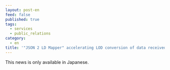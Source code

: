 ```yaml
---
layout: post-en
feed: false
published: true
tags:
  - services
  - public_relations
category:
  - en
title: '"JSON 2 LD Mapper" accelerating LOD conversion of data received the Progress Award in LOD Challenge 2019'
---
```

This news is only available in Japanese.
